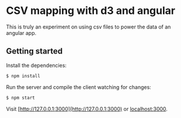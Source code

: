 # CSV mapping with d3 and angular

This is truly an experiment on using csv files to power the data of an angular app.

## Getting started

Install the dependencies:

```bash
$ npm install 
```

Run the server and compile the client watching for changes:

```bash
$ npm start
```

Visit [http://127.0.0.1:3000](http://127.0.0.1:3000) or [localhost:3000](localhost:3000).